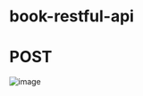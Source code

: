 # book-restful-api

# POST 
![image](https://github.com/engkoskostaman97/book-restful-api/assets/110719940/0c2992bb-db91-47db-8430-c7900d4e7767)



